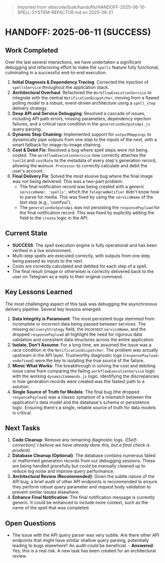 > Imported from vibecode/bulk/handoffs/HANDOFF-2025-06-10-SPELL-SYSTEM-REFACTOR.md on 2025-08-21

# HANDOFF: 2025-06-11 (SUCCESS)

## Work Completed

Over the last several interactions, we have undertaken a significant debugging and refactoring effort to make the `spells` feature fully functional, culminating in a successful end-to-end execution.

1.  **Initial Diagnosis & Dependency Tracing**: Corrected the injection of `spellsService` throughout the application stack.
2.  **Architectural Overhaul**: Refactored the `WorkflowExecutionService` to integrate with the central `NotificationDispatcher`, moving from a flawed polling model to a robust, event-driven architecture using a `spell_step` delivery strategy.
3.  **Deep API and Service Debugging**: Resolved a cascade of issues, including API path errors, missing parameters, dependency injection failures, and a critical race condition in the `generationOutputsApi.js` query parsing.
4.  **Dynamic Step Chaining**: Implemented support for `outputMappings` to dynamically pipe outputs from one step to the inputs of the next, with a smart fallback for image-to-image chaining.
5.  **Cost & Debit Fix**: Resolved a bug where spell steps were not being costed. The `workflowExecutionService` now correctly attaches the `toolId` and `costRate` to the metadata of every step's generation record, allowing the `Webhook Processor` to correctly calculate and debit the user's account.
6.  **Final Delivery Fix**: Solved the most elusive bug where the final image was not being delivered. This was a two-part problem:
    *   The final notification record was being created with a generic `serviceName: 'spells'`, which the `TelegramNotifier` didn't know how to parse for media. This was fixed by using the `serviceName` of the *last step* (e.g., 'comfyui').
    *   The `generationOutputsApi` was not persisting the `responsePayload` for the final notification record. This was fixed by explicitly adding the field to the `create` logic in the API.

## Current State

*   **SUCCESS**: The spell execution engine is fully operational and has been verified in a live environment.
*   Multi-step spells are executed correctly, with outputs from one step being passed as inputs to the next.
*   Costs are correctly calculated and debited for each step of a spell.
*   The final result (image or otherwise) is correctly delivered back to the user on Telegram as a reply to their original command.

## Key Lessons Learned

The most challenging aspect of this task was debugging the asynchronous delivery pipeline. Several key lessons emerged:

1.  **Data Integrity is Paramount**: The most persistent bugs stemmed from incomplete or incorrect data being passed between services. The missing `deliveryStrategy` field, the incorrect `serviceName`, and the dropped `responsePayload` all highlight the need for rigorous data validation and consistent data structures across the entire application.
2.  **Isolate, Don't Assume**: For a long time, we assumed the issue was a race condition in the `NotificationDispatcher`. The problem was actually upstream in the API layer. Trustworthy diagnostic logs (`responsePayload: undefined`) were the key to isolating the true source of the failure.
3.  **Mimic What Works**: The breakthrough in solving the cost and debiting issue came from comparing the failing `workflowExecutionService` logic with the working `dynamicCommands.js` logic. Identifying the discrepancies in how generation records were created was the fastest path to a solution.
4.  **Single Source of Truth for Models**: The final bug (the dropped `responsePayload`) was a classic symptom of a mismatch between the application's data model and the database's schema or persistence logic. Ensuring there's a single, reliable source of truth for data models is critical.

## Next Tasks

1.  **Code Cleanup**: Remove any remaining diagnostic logs. *([Self-correction]: I believe we have already done this, but a final check is prudent).*
2.  **Database Cleanup (Optional)**: The database contains numerous failed or malformed generation records from our debugging sessions. These are being handled gracefully but could be manually cleaned up to reduce log noise and improve query performance.
3.  **Architectural Review (Recommended)**: Given the subtle nature of the API bug, a brief audit of other API endpoints is recommended to ensure they perform robust query parameter and request body validation to prevent similar issues elsewhere.
4.  **Enhance Final Notification**: The final notification message is currently generic. It could be enhanced to include more context, such as the name of the spell that was completed.

## Open Questions

*   The issue with the API query parser was very subtle. Are there other API endpoints that might have similar shallow query parsing, potentially leading to bugs elsewhere? An audit could be beneficial. - **Answered**: Yes, this is a real risk. A new task has been created for an architectural review. 